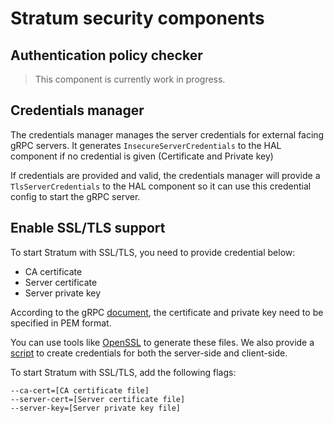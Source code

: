 <!--
Copyright 2020-present Open Networking Foundation

SPDX-License-Identifier: Apache-2.0
-->

# Stratum security components

## Authentication policy checker

> This component is currently work in progress.

## Credentials manager

The credentials manager manages the server credentials for external facing gRPC servers. It generates `InsecureServerCredentials` to the HAL component if no credential is given (Certificate and Private key)

If credentials are provided and valid, the credentials manager will provide a `TlsServerCredentials` to the HAL component so it can use this credential config to start the gRPC server.

## Enable SSL/TLS support

To start Stratum with SSL/TLS, you need to provide credential below:

 - CA certificate
 - Server certificate
 - Server private key

According to the gRPC [document][1], the certificate and private key need to be specified in PEM format.

You can use tools like [OpenSSL][2] to generate these files. We also provide a [script][3] to create credentials for both the server-side and client-side.

To start Stratum with SSL/TLS, add the following flags:
```
--ca-cert=[CA certificate file]
--server-cert=[Server certificate file]
--server-key=[Server private key file]
```

[1]:https://grpc.io/docs/guides/auth/#with-server-authentication-ssltls-5
[2]:https://www.openssl.org/
[3]:https://github.com/stratum/stratum/blob/master/tools/tls/generate-certs.sh
